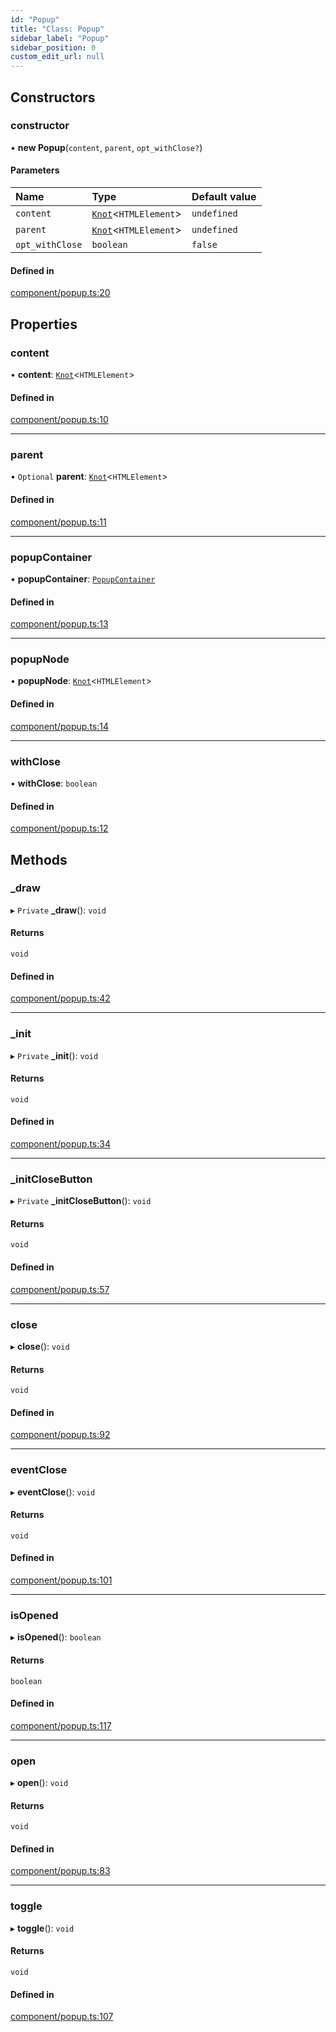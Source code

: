 ```yaml
---
id: "Popup"
title: "Class: Popup"
sidebar_label: "Popup"
sidebar_position: 0
custom_edit_url: null
---
```


## Constructors

### constructor

• **new Popup**(`content`, `parent`, `opt_withClose?`)

#### Parameters

| Name | Type | Default value |
| :------ | :------ | :------ |
| `content` | [`Knot`](Knot.md)<`HTMLElement`\> | `undefined` |
| `parent` | [`Knot`](Knot.md)<`HTMLElement`\> | `undefined` |
| `opt_withClose` | `boolean` | `false` |

#### Defined in

[component/popup.ts:20](https://github.com/siposdani87/sui-js/blob/0baad71/src/component/popup.ts#L20)

## Properties

### content

• **content**: [`Knot`](Knot.md)<`HTMLElement`\>

#### Defined in

[component/popup.ts:10](https://github.com/siposdani87/sui-js/blob/0baad71/src/component/popup.ts#L10)

___

### parent

• `Optional` **parent**: [`Knot`](Knot.md)<`HTMLElement`\>

#### Defined in

[component/popup.ts:11](https://github.com/siposdani87/sui-js/blob/0baad71/src/component/popup.ts#L11)

___

### popupContainer

• **popupContainer**: [`PopupContainer`](PopupContainer.md)

#### Defined in

[component/popup.ts:13](https://github.com/siposdani87/sui-js/blob/0baad71/src/component/popup.ts#L13)

___

### popupNode

• **popupNode**: [`Knot`](Knot.md)<`HTMLElement`\>

#### Defined in

[component/popup.ts:14](https://github.com/siposdani87/sui-js/blob/0baad71/src/component/popup.ts#L14)

___

### withClose

• **withClose**: `boolean`

#### Defined in

[component/popup.ts:12](https://github.com/siposdani87/sui-js/blob/0baad71/src/component/popup.ts#L12)

## Methods

### \_draw

▸ `Private` **_draw**(): `void`

#### Returns

`void`

#### Defined in

[component/popup.ts:42](https://github.com/siposdani87/sui-js/blob/0baad71/src/component/popup.ts#L42)

___

### \_init

▸ `Private` **_init**(): `void`

#### Returns

`void`

#### Defined in

[component/popup.ts:34](https://github.com/siposdani87/sui-js/blob/0baad71/src/component/popup.ts#L34)

___

### \_initCloseButton

▸ `Private` **_initCloseButton**(): `void`

#### Returns

`void`

#### Defined in

[component/popup.ts:57](https://github.com/siposdani87/sui-js/blob/0baad71/src/component/popup.ts#L57)

___

### close

▸ **close**(): `void`

#### Returns

`void`

#### Defined in

[component/popup.ts:92](https://github.com/siposdani87/sui-js/blob/0baad71/src/component/popup.ts#L92)

___

### eventClose

▸ **eventClose**(): `void`

#### Returns

`void`

#### Defined in

[component/popup.ts:101](https://github.com/siposdani87/sui-js/blob/0baad71/src/component/popup.ts#L101)

___

### isOpened

▸ **isOpened**(): `boolean`

#### Returns

`boolean`

#### Defined in

[component/popup.ts:117](https://github.com/siposdani87/sui-js/blob/0baad71/src/component/popup.ts#L117)

___

### open

▸ **open**(): `void`

#### Returns

`void`

#### Defined in

[component/popup.ts:83](https://github.com/siposdani87/sui-js/blob/0baad71/src/component/popup.ts#L83)

___

### toggle

▸ **toggle**(): `void`

#### Returns

`void`

#### Defined in

[component/popup.ts:107](https://github.com/siposdani87/sui-js/blob/0baad71/src/component/popup.ts#L107)
